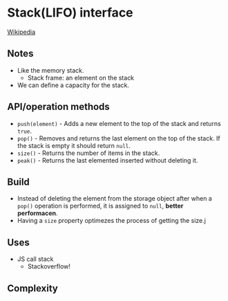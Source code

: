 # Stack(LIFO) interface

[Wikipedia](https://en.wikipedia.org/wiki/Stack_(abstract_data_type))

## Notes
* Like the memory stack.
  * Stack frame: an element on the stack
* We can define a capacity for the stack.

## API/operation methods

* `push(element)` - Adds a new element to the top of the stack and returns `true`.
* `pop()` - Removes and returns the last element on the top of the stack. If the stack is empty it should return `null`.
* `size()` - Returns the number of items in the stack.
* `peak()` - Returns the last elemented inserted without deleting it.

## Build
* Instead of deleting the element from the storage object after when a `pop()` operation is performed, it is assigned to `null`, **better performacen**.
* Having a `size` property optimezes the process of getting the size.j


## Uses
* JS call stack
  * Stackoverflow!


## Complexity
